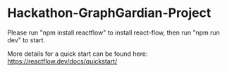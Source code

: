 # Hackathon-GraphGardian-Project

Please run "npm install reactflow" to install react-flow, then run "npm run dev" to start.

More details for a quick start can be found here: 
https://reactflow.dev/docs/quickstart/ 
